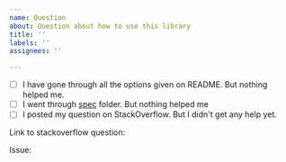 ```yaml
---
name: Question
about: Question about how to use this library
title: ''
labels: ''
assignees: ''

---
```


* [ ] I have gone through all the options given on README. But nothing helped me.
* [ ] I went through [spec](https://github.com/NaturalIntelligence/fast-xml-parser/tree/master/spec) folder. But nothing helped me
* [ ] I posted my question on StackOverflow. But I didn't get any help yet.

Link to stackoverflow question:

Issue:
